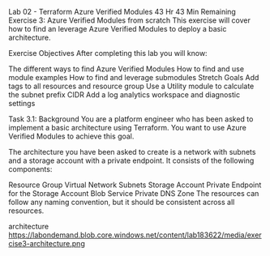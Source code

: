 Lab 02 - Terraform Azure Verified Modules
43 Hr 43 Min Remaining
Exercise 3: Azure Verified Modules from scratch
This exercise will cover how to find an leverage Azure Verified Modules to deploy a basic architecture.

Exercise Objectives
After completing this lab you will know:

The different ways to find Azure Verified Modules
How to find and use module examples
How to find and leverage submodules
Stretch Goals
Add tags to all resources and resource group
Use a Utility module to calculate the subnet prefix CIDR
Add a log analytics workspace and diagnostic settings


Task 3.1: Background
You are a platform engineer who has been asked to implement a basic architecture using Terraform. You want to use Azure Verified Modules to achieve this goal.

The architecture you have been asked to create is a network with subnets and a storage account with a private endpoint. It consists of the following components:

Resource Group
Virtual Network
Subnets
Storage Account
Private Endpoint for the Storage Account Blob Service
Private DNS Zone
The resources can follow any naming convention, but it should be consistent across all resources.

architecture
https://labondemand.blob.core.windows.net/content/lab183622/media/exercise3-architecture.png